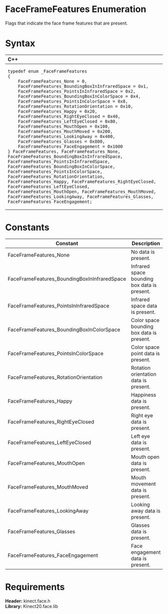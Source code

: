 FaceFrameFeatures Enumeration  
=============================  

Flags that indicate the face frame features that are present. <span id="syntaxSection"></span>

Syntax  
======  

<table>
<colgroup>
<col width="100%" />
</colgroup>
<thead>
<tr class="header">
<th align="left">C++</th>
</tr>
</thead>
<tbody>
<tr class="odd">
<td align="left"><pre><code>typedef enum _FaceFrameFeatures  
{  
    FaceFrameFeatures_None = 0,  
    FaceFrameFeatures_BoundingBoxInInfraredSpace = 0x1,  
    FaceFrameFeatures_PointsInInfraredSpace = 0x2,  
    FaceFrameFeatures_BoundingBoxInColorSpace = 0x4,  
    FaceFrameFeatures_PointsInColorSpace = 0x8,  
    FaceFrameFeatures_RotationOrientation = 0x10,  
    FaceFrameFeatures_Happy = 0x20,  
    FaceFrameFeatures_RightEyeClosed = 0x40,  
    FaceFrameFeatures_LeftEyeClosed = 0x80,  
    FaceFrameFeatures_MouthOpen = 0x100,  
    FaceFrameFeatures_MouthMoved = 0x200,  
    FaceFrameFeatures_LookingAway = 0x400,  
    FaceFrameFeatures_Glasses = 0x800,  
    FaceFrameFeatures_FaceEngagement = 0x1000  
} FaceFrameFeatures, FaceFrameFeatures_None, FaceFrameFeatures_BoundingBoxInInfraredSpace, FaceFrameFeatures_PointsInInfraredSpace, FaceFrameFeatures_BoundingBoxInColorSpace, FaceFrameFeatures_PointsInColorSpace, FaceFrameFeatures_RotationOrientation, FaceFrameFeatures_Happy, FaceFrameFeatures_RightEyeClosed, FaceFrameFeatures_LeftEyeClosed, FaceFrameFeatures_MouthOpen, FaceFrameFeatures_MouthMoved, FaceFrameFeatures_LookingAway, FaceFrameFeatures_Glasses, FaceFrameFeatures_FaceEngagement;</code></pre></td>
</tr>
</tbody>
</table>

<span id="ID4ELC"></span>

Constants  
=========  

| Constant                                      | Description                                  |
|-----------------------------------------------|----------------------------------------------|
| FaceFrameFeatures\_None                       | No data is present.                          |
| FaceFrameFeatures\_BoundingBoxInInfraredSpace | Infrared space bounding box data is present. |
| FaceFrameFeatures\_PointsInInfraredSpace      | Infrared space data is present.              |
| FaceFrameFeatures\_BoundingBoxInColorSpace    | Color space bounding box data is present.    |
| FaceFrameFeatures\_PointsInColorSpace         | Color space point data is present.           |
| FaceFrameFeatures\_RotationOrientation        | Rotation orientation data is present.        |
| FaceFrameFeatures\_Happy                      | Happiness data is present.                   |
| FaceFrameFeatures\_RightEyeClosed             | Right eye data is present.                   |
| FaceFrameFeatures\_LeftEyeClosed              | Left eye data is present.                    |
| FaceFrameFeatures\_MouthOpen                  | Mouth open data is present.                  |
| FaceFrameFeatures\_MouthMoved                 | Mouth movement data is present.              |
| FaceFrameFeatures\_LookingAway                | Looking away data is present.                |
| FaceFrameFeatures\_Glasses                    | Glasses data is present.                     |
| FaceFrameFeatures\_FaceEngagement             | Face engagement data is present.             |

<span id="requirements"></span>

Requirements  
============  

**Header:** kinect.face.h  
**Library:** Kinect20.face.lib  



<!--Please do not edit the data in the comment block below.-->
<!--
TOCTitle : FaceFrameFeatures Enumeration
RLTitle : FaceFrameFeatures Enumeration
KeywordK : FaceFrameFeatures enumeration
HelpPriority : 2
KeywordF : FaceFrameFeatures
KeywordF : Microsoft.Kinect.face.FaceFrameFeatures
KeywordA : T:Microsoft.Kinect.face.FaceFrameFeatures
AssetID : T:Microsoft.Kinect.face.FaceFrameFeatures
Locale : en-us
CommunityContent : 1
APIType : Managed
APILocation : 
APIName : Microsoft.Kinect.face.FaceFrameFeatures
TargetOS : Windows
TopicType : kbSyntax
DevLang : C++
DocSet : K4Wv2
ProjType : K4Wv2Proj
Technology : Kinect for Windows
Product : Kinect for Windows SDK v2
productversion : 20
-->
